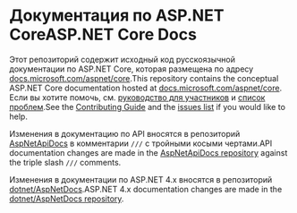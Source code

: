 # <a name="aspnet-core-docs"></a><span data-ttu-id="9b31a-101">Документация по ASP.NET Core</span><span class="sxs-lookup"><span data-stu-id="9b31a-101">ASP.NET Core Docs</span></span>

<span data-ttu-id="9b31a-102">Этот репозиторий содержит исходный код русскоязычной документации по ASP.NET Core, которая размещена по адресу [docs.microsoft.com/aspnet/core](https://docs.microsoft.com/aspnet/core).</span><span class="sxs-lookup"><span data-stu-id="9b31a-102">This repository contains the conceptual ASP.NET Core documentation hosted at [docs.microsoft.com/aspnet/core](https://docs.microsoft.com/aspnet/core).</span></span> <span data-ttu-id="9b31a-103">Если вы хотите помочь, см. [руководство для участников](CONTRIBUTING.md) и [список проблем](https://github.com/dotnet/AspNetCore.Docs/issues).</span><span class="sxs-lookup"><span data-stu-id="9b31a-103">See the [Contributing Guide](CONTRIBUTING.md) and the [issues list](https://github.com/dotnet/AspNetCore.Docs/issues) if you would like to help.</span></span>

<span data-ttu-id="9b31a-104">Изменения в документацию по API вносятся в репозиторий [AspNetApiDocs](https://github.com/dotnet/AspNetApiDocs) в комментарии `///` с тройными косыми чертами.</span><span class="sxs-lookup"><span data-stu-id="9b31a-104">API documentation changes are made in the [AspNetApiDocs repository](https://github.com/dotnet/AspNetApiDocs) against the triple slash `///` comments.</span></span>

<span data-ttu-id="9b31a-105">Изменения в документации по ASP.NET 4.x вносятся в репозиторий [dotnet/AspNetDocs](https://github.com/dotnet/AspNetDocs).</span><span class="sxs-lookup"><span data-stu-id="9b31a-105">ASP.NET 4.x documentation changes are made in the [dotnet/AspNetDocs repository](https://github.com/dotnet/AspNetDocs).</span></span>
